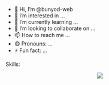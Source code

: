 - 👋 Hi, I’m @bunyod-web
- 👀 I’m interested in ...
- 🌱 I’m currently learning ...
- 💞️ I’m looking to collaborate on ...
- 📫 How to reach me ...
- 😄 Pronouns: ...
- ⚡ Fun fact: ...

<!---
bunyod-web/bunyod-web is a ✨ special ✨ repository because its `README.md` (this file) appears on your GitHub profile.
You can click the Preview link to take a look at your changes.
--->
Skills:
<p align="center">
  <a href="https://skillicons.dev">
    <img src="https://skillicons.dev/icons?i=html,css,js,ts,github,next,git,ubuntu,linux,tailwind,bootstrap,python,nest,django" />
  </a>
</p>
